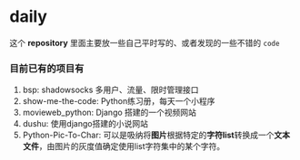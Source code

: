 # daily

这个 **repository** 里面主要放一些自己平时写的、或者发现的一些不错的 `code`

### 目前已有的项目有
1. bsp: shadowsocks 多用户、流量、限时管理接口
2. show-me-the-code: Python练习册，每天一个小程序
3. movieweb_python: Django 搭建的一个视频网站
4. dushu: 使用django搭建的小说网站
5. Python-Pic-To-Char: 可以是吸纳将**图片**根据特定的**字符list**转换成一个**文本文件**，由图片的灰度值确定使用list字符集中的某个字符。
